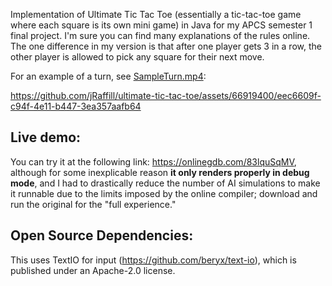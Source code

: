 Implementation of Ultimate Tic Tac Toe (essentially a tic-tac-toe game where each square is its own mini game) in Java for my APCS semester 1 final project. I'm sure you can find many explanations of the rules online. The one difference in my version is that after one player gets 3 in a row, the other player is allowed to pick any square for their next move.

For an example of a turn, see [SampleTurn.mp4](SampleTurn.mp4):

https://github.com/jRaffill/ultimate-tic-tac-toe/assets/66919400/eec6609f-c94f-4e11-b447-3ea357aafb64

Live demo:
-

You can try it at the following link: https://onlinegdb.com/83lquSqMV, although for some inexplicable reason **it only renders properly in debug mode**, and I had to drastically reduce the number of AI simulations to make it runnable due to the limits imposed by the online compiler; download and run the original for the "full experience."

Open Source Dependencies:
-
This uses TextIO for input (https://github.com/beryx/text-io), which is published under an Apache-2.0 license.
